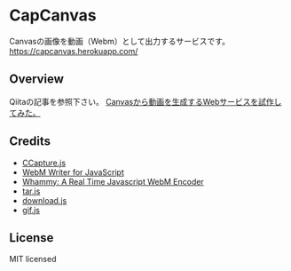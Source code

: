 # CapCanvas
Canvasの画像を動画（Webm）として出力するサービスです。<br />
<a href="https://capcanvas.herokuapp.com/">https://capcanvas.herokuapp.com/</a><br />

## Overview
Qiitaの記事を参照下さい。
<a href="" target="_blank">Canvasから動画を生成するWebサービスを試作してみた。</a>

## Credits
<ul>
<li><a href="https://github.com/spite/ccapture.js">CCapture.js</a></li>
<li><a href="https://github.com/thenickdude/webm-writer-js">WebM Writer for JavaScript</a></li>
<li><a href="https://github.com/thenickdude/webm-writer-js">Whammy: A Real Time Javascript WebM Encoder</a></li>
<li><a href="https://github.com/beatgammit/tar-js">tar.js</a></li>
<li><a href="http://danml.com/download.html">download.js</a></li>
<li><a href="https://github.com/jnordberg/gif.js">gif.js</a></li>
</ul>

## License
MIT licensed
